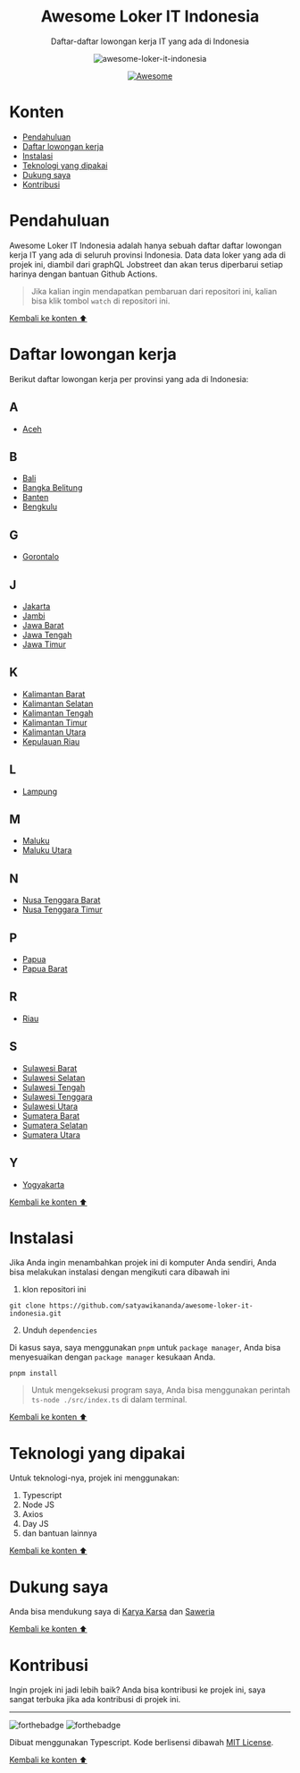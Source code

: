 <div align="center">
<h1>Awesome Loker IT Indonesia</h1>

<p>Daftar-daftar lowongan kerja IT yang ada di Indonesia</p>

![awesome-loker-it-indonesia](https://socialify.git.ci/satyawikananda/awesome-loker-it-indonesia/image?description=1&forks=1&issues=1&logo=https%3A%2F%2Ffirebasestorage.googleapis.com%2Fv0%2Fb%2Fsatyawikanandaportfolio.appspot.com%2Fo%2Fprojects%252Fawesome.png%3Falt%3Dmedia%26token%3D04e7632b-1703-4acf-ae16-83313db35102&owner=1&pulls=1&stargazers=1&theme=Light)

[![Awesome](https://awesome.re/badge-flat2.svg)](https://https://github.com/satyawikananda/awesome-loker-it-indonesia#readme)

</div>

# Konten

* [Pendahuluan](#pendahuluan)
* [Daftar lowongan kerja](#daftar-lowongan-kerja)
* [Instalasi](#instalasi)
* [Teknologi yang dipakai](#teknologi-yang-dipakai)
* [Dukung saya](#dukung-saya)
* [Kontribusi](#kontribusi)

# Pendahuluan

Awesome Loker IT Indonesia adalah hanya sebuah daftar daftar lowongan kerja IT yang ada di seluruh provinsi Indonesia. Data data loker yang ada di projek ini, diambil dari graphQL Jobstreet dan akan terus diperbarui setiap harinya dengan bantuan Github Actions.

> Jika kalian ingin mendapatkan pembaruan dari repositori ini, kalian bisa klik tombol `watch` di repositori ini.

[Kembali ke konten ⬆](#konten)

# Daftar lowongan kerja

Berikut daftar lowongan kerja per provinsi yang ada di Indonesia:

## A
* [Aceh](./loker/loker-aceh.md)

## B
* [Bali](./loker/loker-bali.md)
* [Bangka Belitung](./loker/loker-bangka-belitung.md)
* [Banten](./loker/loker-banten.md)
* [Bengkulu](./loker/loker-bengkulu.md)

## G

* [Gorontalo](./loker/loker-gorontalo.md)

## J

* [Jakarta](./loker/loker-jakarta.md)
* [Jambi](./loker/loker-jambi.md)
* [Jawa Barat](./loker/loker-jawa-barat.md)
* [Jawa Tengah](./loker/loker-jawa-tengah.md)
* [Jawa Timur](./loker/loker-jawa-timur.md)

## K

* [Kalimantan Barat](./loker/loker-kalimantan-barat.md)
* [Kalimantan Selatan](./loker/loker-kalimantan-selatan.md)
* [Kalimantan Tengah](./loker/loker-kalimantan-tengah.md)
* [Kalimantan Timur](./loker/loker-kalimantan-timur.md)
* [Kalimantan Utara](./loker/loker-kalimantan-utara.md)
* [Kepulauan Riau](./loker/loker-kepulauan-riau.md)

## L

* [Lampung](./loker/loker-lampung.md)

## M

* [Maluku](./loker/loker-maluku.md)
* [Maluku Utara](./loker/loker-maluku-utara.md)

## N

* [Nusa Tenggara Barat](./loker/loker-nusa-tenggara-barat.md)
* [Nusa Tenggara Timur](./loker/loker-nusa-tenggara-timur.md)

## P

* [Papua](./loker/loker-papua.md)
* [Papua Barat](./loker/loker-papua-barat.md)

## R

* [Riau](./loker/loker-riau.md)

## S

* [Sulawesi Barat](./loker/loker-sulawesi-barat.md)
* [Sulawesi Selatan](./loker/loker-sulawesi-selatan.md)
* [Sulawesi Tengah](./loker/loker-sulawesi-tengah.md)
* [Sulawesi Tenggara](./loker/loker-sulawesi-tenggara.md)
* [Sulawesi Utara](./loker/loker-sulawesi-utara.md)
* [Sumatera Barat](./loker/loker-sumatera-barat.md)
* [Sumatera Selatan](./loker/loker-sumatera-selatan.md)
* [Sumatera Utara](./loker/loker-sumatera-utara.md)

## Y

* [Yogyakarta](./loker/loker-yogyakarta.md)

[Kembali ke konten ⬆](#konten)

# Instalasi

Jika Anda ingin menambahkan projek ini di komputer Anda sendiri, Anda bisa melakukan instalasi dengan mengikuti cara dibawah ini

1. klon repositori ini

```
git clone https://github.com/satyawikananda/awesome-loker-it-indonesia.git
```

2. Unduh `dependencies`

Di kasus saya, saya menggunakan `pnpm` untuk `package manager`, Anda bisa menyesuaikan dengan `package manager` kesukaan Anda.

```
pnpm install
```

> Untuk mengeksekusi program saya, Anda bisa menggunakan perintah `ts-node ./src/index.ts` di dalam terminal.

[Kembali ke konten ⬆](#konten)

# Teknologi yang dipakai

Untuk teknologi-nya, projek ini menggunakan:

1. Typescript
2. Node JS
3. Axios
4. Day JS
5. dan bantuan lainnya

[Kembali ke konten ⬆](#konten)

# Dukung saya

Anda bisa mendukung saya di [Karya Karsa](https://karyakarsa.com/satyawikananda) dan [Saweria](https://saweria.co/satyawikananda/)

[Kembali ke konten ⬆](#konten)

# Kontribusi

Ingin projek ini jadi lebih baik? Anda bisa kontribusi ke projek ini, saya sangat terbuka jika ada kontribusi di projek ini.

---

![forthebadge](https://forthebadge.com/images/badges/built-with-love.svg)
![forthebadge](https://forthebadge.com/images/badges/made-with-typescript.svg)

Dibuat menggunakan Typescript. Kode berlisensi dibawah [MIT License](https://raw.githubusercontent.com/satyawikananda/awesome-loker-it-indonesia/main/LICENSE?token=AH44ZFF4GHAMNS4WIL4FCC3ADZ4F6).

[Kembali ke konten ⬆](#konten)
